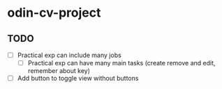 # odin-cv-project

## TODO

- [ ] Practical exp can include many jobs
  - [ ] Practical exp can have many main tasks (create remove and edit, remember about key)
- [ ] Add button to toggle view without buttons
